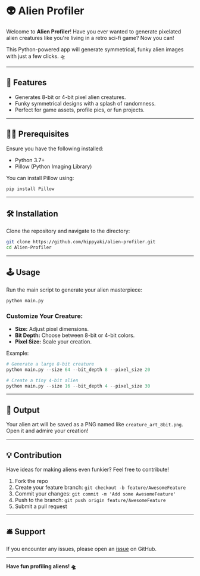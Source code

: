 # 👽 Alien Profiler

Welcome to **Alien Profiler**! Have you ever wanted to generate pixelated alien creatures like you're living in a retro sci-fi game? Now you can!

This Python-powered app will generate symmetrical, funky alien images with just a few clicks. 🛸

---

## 🚀 Features
- Generates 8-bit or 4-bit pixel alien creatures.
- Funky symmetrical designs with a splash of randomness.
- Perfect for game assets, profile pics, or fun projects.

---

## 🧑‍💻 Prerequisites
Ensure you have the following installed:
- Python 3.7+
- Pillow (Python Imaging Library)

You can install Pillow using:
```bash
pip install Pillow
```

---

## 🛠 Installation
Clone the repository and navigate to the directory:
```bash
git clone https://github.com/hippyaki/alien-profiler.git
cd Alien-Profiler
```

---

## 🕹️ Usage
Run the main script to generate your alien masterpiece:
```bash
python main.py
```
### Customize Your Creature:
- **Size:** Adjust pixel dimensions.
- **Bit Depth:** Choose between 8-bit or 4-bit colors.
- **Pixel Size:** Scale your creation.

Example:
```python
# Generate a large 8-bit creature
python main.py --size 64 --bit_depth 8 --pixel_size 20

# Create a tiny 4-bit alien
python main.py --size 16 --bit_depth 4 --pixel_size 30
```

---

## 📸 Output
Your alien art will be saved as a PNG named like `creature_art_8bit.png`. Open it and admire your creation!

---

## 💡 Contribution
Have ideas for making aliens even funkier? Feel free to contribute!
1. Fork the repo
2. Create your feature branch: `git checkout -b feature/AwesomeFeature`
3. Commit your changes: `git commit -m 'Add some AwesomeFeature'`
4. Push to the branch: `git push origin feature/AwesomeFeature`
5. Submit a pull request

---

## 🛎️ Support
If you encounter any issues, please open an [issue](https://github.com/hippyaki/alien-profiler/issues) on GitHub.

---

**Have fun profiling aliens! 🛸**

